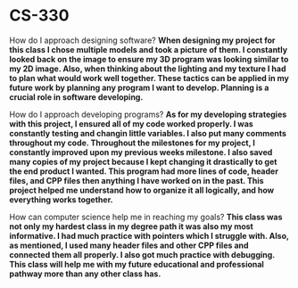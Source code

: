 # CS-330

How do I approach designing software?
**When designing my project for this class I chose multiple models and took a picture of them.  I constantly looked back on the image to ensure my 3D program was looking similar to my 2D image.  Also, when thinking about the lighting and my texture I had to plan what would work well together.  These tactics can be applied in my future work by planning any program I want to develop.  Planning is a crucial role in software developing.**

How do I approach developing programs?
**As for my developing strategies with this project, I ensured all of my code worked properly.  I was constantly testing and changin little variables.  I also put many comments throughout my code.  Throughout the milestones for my project, I constantly improved upon my previous weeks milestone.  I also saved many copies of my project because I kept changing it drastically to get the end product I wanted.  This program had more lines of code, header files, and CPP files then anything I have worked on in the past.  This project helped me understand how to organize it all logically, and how everything works together.**

How can computer science help me in reaching my goals?
**This class was not only my hardest class in my degree path it was also my most informative.  I had much practice with pointers which I struggle with.  Also, as mentioned, I used many header files and other CPP files and connected them all properly.  I also got much practice with debugging.  This class will help me with my future educational and professional pathway more than any other class has.**
